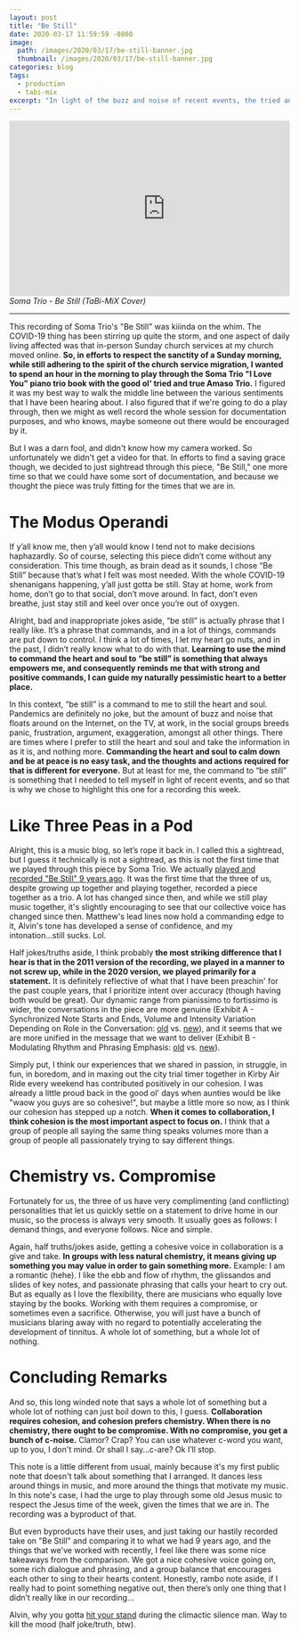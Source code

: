 ```yaml
---
layout: post
title: "Be Still"
date: 2020-03-17 11:59:59 -0800
image: 
  path: /images/2020/03/17/be-still-banner.jpg
  thumbnail: /images/2020/03/17/be-still-banner.jpg
categories: blog
tags:
  - production
  - tabi-mix
excerpt: "In light of the buzz and noise of recent events, the tried and true good ol’ Amaso Trio spent a morning revisiting their Holy Grail—Soma Trio’s “I Love You.” But in a slew of unfortunate events, t’was only this recording, “Be Still,” that remained. In this note, I use our weekend worship collaboration as a platform as an excuse to let my tangential thoughts loose."
---
```


<figure class="align-center" style="margin:0px;padding:0px;overflow:hidden">
    <div style="text-align: center;">
        <iframe
            width="560"
            height="315"
            src="https://www.youtube.com/embed/helFh7nIUQM"
            frameborder="0">
        </iframe>
    </div>
    <figcaption><i>Soma Trio - Be Still (TaBi-MiX Cover)</i></figcaption>
</figure>

<hr>

This recording of Soma Trio's "Be Still" was kiiinda on the whim.  The COVID-19 thing has been stirring up quite the storm, and one aspect of daily living affected was that in-person Sunday church services at my church moved online.  **So, in efforts to respect the sanctity of a Sunday morning, while still adhering to the spirit of the church service migration, I wanted to spend an hour in the morning to play through the Soma Trio "I Love You" piano trio book with the good ol' tried and true Amaso Trio.**  I figured it was my best way to walk the middle line between the various sentiments that I have been hearing about.  I also figured that if we're going to do a play through, then we might as well record the whole session for documentation purposes, and who knows, maybe someone out there would be encouraged by it.

But I was a darn fool, and didn't know how my camera worked.  So unfortunately we didn't get a video for that.  In efforts to find a saving grace though, we decided to just sightread through this piece, "Be Still," one more time so that we could have some sort of documentation, and because we thought the piece was truly fitting for the times that we are in.

# The Modus Operandi

If y’all know me, then y’all would know I tend not to make decisions haphazardly.  So of course, selecting this piece didn’t come without any consideration.  This time though, as brain dead as it sounds, I chose “Be Still” because that’s what I felt was most needed.  With the whole COVID-19 shenanigans happening, y’all just gotta be still.  Stay at home, work from home, don’t go to that social, don’t move around.  In fact, don’t even breathe, just stay still and keel over once you’re out of oxygen.

Alright, bad and inappropriate jokes aside, “be still” is actually phrase that I really like.  It’s a phrase that commands, and in a lot of things, commands are put down to control.  I think a lot of times, I let my heart go nuts, and in the past, I didn’t really know what to do with that.  **Learning to use the mind to command the heart and soul to “be still” is something that always empowers me, and consequently reminds me that with strong and positive commands, I can guide my naturally pessimistic heart to a better place.**

In this context, “be still” is a command to me to still the heart and soul.  Pandemics are definitely no joke, but the amount of buzz and noise that floats around on the Internet, on the TV, at work, in the social groups breeds panic, frustration, argument, exaggeration, amongst all other things.  There are times where I prefer to still the heart and soul and take the information in as it is, and nothing more.  **Commanding the heart and soul to calm down and be at peace is no easy task, and the thoughts and actions required for that is different for everyone.**  But at least for me, the command to “be still” is something that I needed to tell myself in light of recent events, and so that is why we chose to highlight this one for a recording this week.

# Like Three Peas in a Pod

Alright, this is a music blog, so let’s rope it back in.  I called this a sightread, but I guess it technically is not a sightread, as this is not the first time that we played through this piece by Soma Trio.  We actually [played and recorded "Be Still" 9 years ago](https://www.youtube.com/watch?v=G8IoN_XmY8g).  It was the first time that the three of us, despite growing up together and playing together, recorded a piece together as a trio.  A lot has changed since then, and while we still play music together, it's slightly encouraging to see that our collective voice has changed since then.  Matthew's lead lines now hold a commanding edge to it, Alvin's tone has developed a sense of confidence, and my intonation...still sucks.  Lol.

Half jokes/truths aside, I think probably **the most striking difference that I hear is that in the 2011 version of the recording, we played in a manner to not screw up, while in the 2020 version, we played primarily for a statement.**  It is definitely reflective of what that I have been preachin' for the past couple years, that I prioritize intent over accuracy (though having both would be great).  Our dynamic range from pianissimo to fortissimo is wider, the conversations in the piece are more genuine (Exhibit A - Synchronized Note Starts and Ends, Volume and Intensity Variation Depending on Role in the Conversation:  [old](https://www.youtube.com/watch?v=G8IoN_XmY8g&t=100s) vs. [new](https://youtu.be/helFh7nIUQM?t=131)), and it seems that we are more unified in the message that we want to deliver (Exhibit B - Modulating Rhythm and Phrasing Emphasis: [old](https://www.youtube.com/watch?v=G8IoN_XmY8g&t=146s) vs. [new](https://www.youtube.com/watch?v=helFh7nIUQM&t=185s)).

Simply put, I think our experiences that we shared in passion, in struggle, in fun, in boredom, and in maxing out the city trial timer together in Kirby Air Ride every weekend has contributed positively in our cohesion.  I was already a little proud back in the good ol' days when aunties would be like "waow you guys are so cohesive!", but maybe a little more so now, as I think our cohesion has stepped up a notch.  **When it comes to collaboration, I think cohesion is the most important aspect to focus on.**  I think that a group of people all saying the same thing speaks volumes more than a group of people all passionately trying to say different things.

# Chemistry vs. Compromise

Fortunately for us, the three of us have very complimenting (and conflicting) personalities that let us quickly settle on a statement to drive home in our music, so the process is always very smooth.  It usually goes as follows:  I demand things, and everyone follows.  Nice and simple.

Again, half truths/jokes aside, getting a cohesive voice in collaboration is a give and take.  **In groups with less natural chemistry, it means giving up something you may value in order to gain something more.**  Example:  I am a romantic (hehe).  I like the ebb and flow of rhythm, the glissandos and slides of key notes, and passionate phrasing that calls your heart to cry out.  But as equally as I love the flexibility, there are musicians who equally love staying by the books.  Working with them requires a compromise, or sometimes even a sacrifice.  Otherwise, you will just have a bunch of musicians blaring away with no regard to potentially accelerating the development of tinnitus.  A whole lot of something, but a whole lot of nothing.

# Concluding Remarks

And so, this long winded note that says a whole lot of something but a whole lot of nothing can just boil down to this, I guess.  **Collaboration requires cohesion, and cohesion prefers chemistry.  When there is no chemistry, there ought to be compromise.  With no compromise, you get a bunch of c-noise.**  Clamor?  Crap?  You can use whatever c-word you want, up to you, I don't mind.  Or shall I say…c-are? Ok I’ll stop.

This note is a little different from usual, mainly because it's my first public note that doesn't talk about something that I arranged.  It dances less around things in music, and more around the things that motivate my music.  In this note's case, I had the urge to play through some old Jesus music to respect the Jesus time of the week, given the times that we are in.  The recording was a byproduct of that.

But even byproducts have their uses, and just taking our hastily recorded take on "Be Still" and comparing it to what we had 9 years ago, and the things that we've worked with recently, I feel like there was some nice takeaways from the comparison.  We got a nice cohesive voice going on, some rich dialogue and phrasing, and a group balance that encourages each other to sing to their hearts content.  Honestly, rambo note aside, if I really had to point something negative out, then there’s only one thing that I didn’t really like in our recording…

Alvin, why you gotta [hit your stand](https://www.youtube.com/watch?v=helFh7nIUQM&t=277s) during the climactic silence man.  Way to kill the mood (half joke/truth, btw).